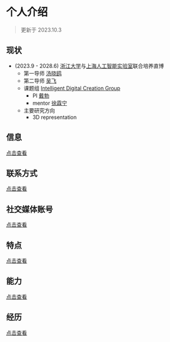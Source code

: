 # 个人介绍

> 更新于 2023.10.3

## 现状

- (2023.9 - 2028.6) [浙江大学](https://www.zju.edu.cn)与[上海人工智能实验室](https://www.shlab.org.cn)联合培养直博
    - 第一导师 [汤晓鸥](https://scholar.google.com/citations?user=qpBtpGsAAAAJ&hl=en)
    - 第二导师 [吴飞](https://person.zju.edu.cn/wufei)
    - 课题组 [Intelligent Digital Creation Group](https://idc-sh.github.io)
        - PI [戴勃](http://daibo.info)
        - mentor [徐霖宁](https://eveneveno.github.io/lnxu/)
    - 主要研究方向
        - 3D representation

## 信息

[点击查看](./profile.md)

## 联系方式

[点击查看](./contact.md)

## 社交媒体账号

[点击查看](./account.md)

## 特点

[点击查看](./description.md)

## 能力

[点击查看](./ability.md)

## 经历

[点击查看](./experience.md)
